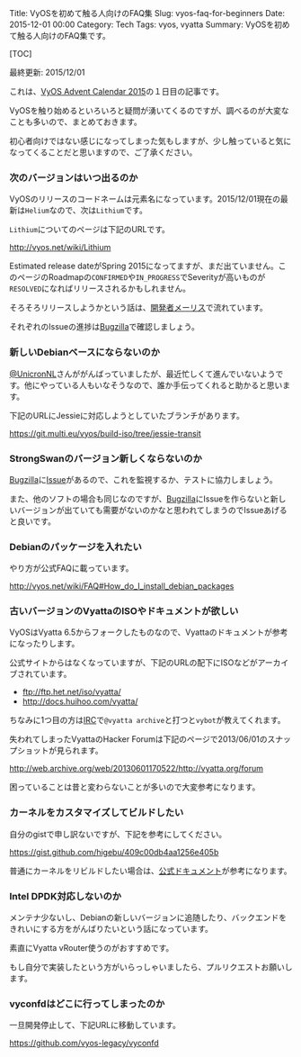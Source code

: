 Title: VyOSを初めて触る人向けのFAQ集
Slug: vyos-faq-for-beginners
Date: 2015-12-01 00:00
Category: Tech
Tags: vyos, vyatta
Summary: VyOSを初めて触る人向けのFAQ集です。

[TOC]

最終更新: 2015/12/01

これは、[VyOS Advent Calendar 2015](http://qiita.com/advent-calendar/2015/vyos)の１日目の記事です。

VyOSを触り始めるといろいろと疑問が湧いてくるのですが、調べるのが大変なことも多いので、まとめておきます。

初心者向けではない感じになってしまった気もしますが、少し触っていると気になってくることだと思いますので、ご了承ください。

### 次のバージョンはいつ出るのか

VyOSのリリースのコードネームは元素名になっています。2015/12/01現在の最新は`Helium`なので、次は`Lithium`です。

`Lithium`についてのページは下記のURLです。

http://vyos.net/wiki/Lithium

Estimated release dateがSpring 2015になってますが、まだ出ていません。このページのRoadmapの`CONFIRMED`や`IN_PROGRESS`でSeverityが高いものが`RESOLVED`になればリリースされるかもしれません。

そろそろリリースしようかという話は、[開発者メーリス](https://lists.tuxis.nl/listinfo/vyos-developers)で流れています。

それぞれのIssueの進捗は[Bugzilla][0]で確認しましょう。

### 新しいDebianベースにならないのか

[@UnicronNL](https://github.com/UnicronNL)さんががんばっていましたが、最近忙しくて進んでいないようです。他にやっている人もいなそうなので、誰か手伝ってくれると助かると思います。

下記のURLにJessieに対応しようとしていたブランチがあります。

https://git.multi.eu/vyos/build-iso/tree/jessie-transit

### StrongSwanのバージョン新しくならないのか

[Bugzilla][0]に[Issue](http://bugzilla.vyos.net/show_bug.cgi?id=471)があるので、これを監視するか、テストに協力しましょう。

また、他のソフトの場合も同じなのですが、[Bugzilla][0]にIssueを作らないと新しいバージョンが出ていても需要がないのかなと思われてしまうのでIssueあげると良いです。

### Debianのパッケージを入れたい

やり方が公式FAQに載っています。

http://vyos.net/wiki/FAQ#How_do_I_install_debian_packages

### 古いバージョンのVyattaのISOやドキュメントが欲しい

VyOSはVyatta 6.5からフォークしたものなので、Vyattaのドキュメントが参考になったりします。

公式サイトからはなくなっていますが、下記のURLの配下にISOなどがアーカイブされています。

* ftp://ftp.het.net/iso/vyatta/
* http://docs.huihoo.com/vyatta/

ちなみに1つ目の方は[IRC](https://webchat.freenode.net/?channels=#vyos)で`@vyatta archive`と打つと`vybot`が教えてくれます。

失われてしまったVyattaのHacker Forumは下記のページで2013/06/01のスナップショットが見られます。

http://web.archive.org/web/20130601170522/http://vyatta.org/forum

困っていることは昔と変わらないことが多いので大変参考になります。

### カーネルをカスタマイズしてビルドしたい

自分のgistで申し訳ないですが、下記を参考にしてください。

https://gist.github.com/higebu/409c00db4aa1256e405b

普通にカーネルをリビルドしたい場合は、[公式ドキュメント](http://vyos.net/wiki/Rebuild_VyOS_kernel_Step)が参考になります。

### Intel DPDK対応しないのか

メンテナ少ないし、Debianの新しいバージョンに追随したり、バックエンドをきれいにする方をがんばりたいという話になっています。

素直にVyatta vRouter使うのがおすすめです。

もし自分で実装したという方がいらっしゃいましたら、プルリクエストお願いします。

### vyconfdはどこに行ってしまったのか

一旦開発停止して、下記URLに移動しています。

https://github.com/vyos-legacy/vyconfd


 [0]: http://bugzilla.vyos.net/

